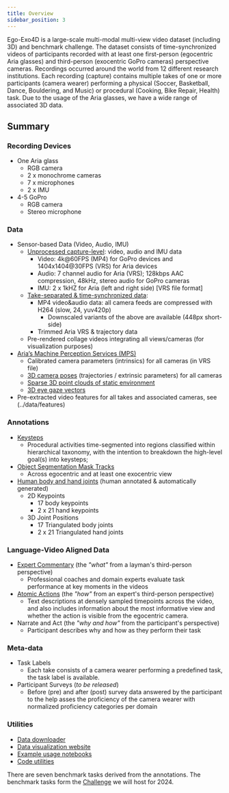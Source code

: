 ```yaml
---
title: Overview
sidebar_position: 3
---
```


Ego-Exo4D is a large-scale multi-modal multi-view video dataset (including 3D) and benchmark challenge. The dataset consists of time-synchronized videos of participants recorded with at least one first-person (egocentric Aria glasses) and third-person (exocentric GoPro cameras) perspective cameras. Recordings occurred around the world from 12 different research institutions. Each recording (capture) contains multiple takes of one or more participants (camera wearer) performing a physical (Soccer, Basketball, Dance, Bouldering, and Music) or procedural (Cooking, Bike Repair, Health) task. Due to the usage of the Aria glasses, we have a wide range of associated 3D data.


## Summary
### Recording Devices
- One Aria glass
    - RGB camera
    - 2 x monochrome cameras
    - 7 x microphones
    - 2 x IMU
- 4-5 GoPro
    - RGB camera
    - Stereo microphone

### Data

- Sensor-based Data (Video, Audio, IMU)
    - [Unprocessed capture-level](/data/unprocessed): video, audio and IMU data 
        - Video: 4k@60FPS (MP4) for GoPro devices and 1404x1404@30FPS (VRS) for Aria devices
        - Audio: 7 channel audio for Aria (VRS); 128kbps AAC compression, 48kHz, stereo audio for GoPro cameras
        - IMU: 2 x 1kHZ for Aria (left and right side)  [VRS file format]
    - [Take-separated & time-synchronized data](/data/trimmed_takes):
        - MP4 video&audio data: all camera feeds are compressed with H264 (slow, 24, yuv420p) 
            - Downscaled variants of the above are available (448px short-side)
        - Trimmed Aria VRS & trajectory data
    - Pre-rendered collage videos integrating all views/cameras (for visualization purposes)
- [Aria’s Machine Perception Services (MPS)](/data/mps)
    - Calibrated camera parameters (intrinsics) for all cameras (in VRS file)
    - [3D camera poses](/data/mps#trajectory) (trajectories / extrinsic parameters) for all cameras
    - [Sparse 3D point clouds of static environment](/data/mps#point-clouds)
    - [3D eye gaze vectors](/data/mps#eye-gaze)
- Pre-extracted video features for all takes and associated cameras, see (../data/features)

### Annotations

- [Keysteps](../annotations/keystep)
    - Procedural activities time-segmented into regions classified within hierarchical taxonomy, with the intention to breakdown the high-level goal(s) into keysteps; 
- [Object Segmentation Mask Tracks](../annotations/relations)
    - Across egocentric and at least one exocentric view
- [Human body and hand joints](../annotations/ego_pose) (human annotated & automatically generated)
    - 2D Keypoints
        - 17 body keypoints
        - 2 x 21 hand keypoints
    - 3D Joint Positions
        - 17 Triangulated body joints
        - 2 x 21 Triangulated hand joints

### Language-Video Aligned Data

- [Expert Commentary](../annotations/expert_commentary) (the *"what"* from a layman's third-person perspective)
    - Professional coaches and domain experts evaluate task performance at key moments in the videos
- [Atomic Actions](../annotations/atomic_descriptions) (the *"how"* from an expert's third-person perspective) 
    - Text descriptions at densely sampled timepoints across the video, and also includes information about the most informative view and whether the action is visible from the egocentric camera.
- Narrate and Act (the *"why and how"* from the participant's perspective)
    - Participant describes why and how as they perform their task

### Meta-data

- Task Labels
    - Each take consists of a camera wearer performing a predefined task, the
      task label is available.
- Participant Surveys (*to be released*)
    - Before (pre) and after (post) survey data answered by the participant to the help asses the proficiency of the camera wearer with normalized proficiency categories per domain

### Utilities

- [Data downloader](/download)
- [Data visualization website](https://visualize.ego4d-data.org/)
- [Example usage notebooks](https://github.com/facebookresearch/Ego4d/tree/main/notebooks/egoexo)
- [Code utilities](https://github.com/facebookresearch/Ego4d/tree/main?tab=readme-ov-file#summary)

There are seven benchmark tasks derived from the annotations. The benchmark tasks form the [Challenge](/challenge) we will host for 2024.
